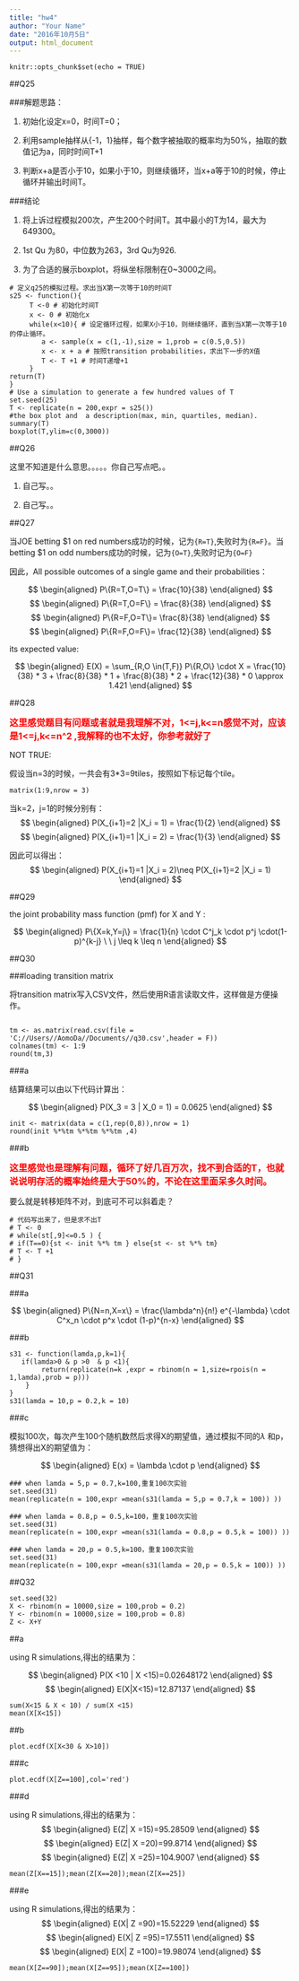 ```yaml
---
title: "hw4"
author: "Your Name"
date: "2016年10月5日"
output: html_document
---
```


```{r setup, include=FALSE}
knitr::opts_chunk$set(echo = TRUE)
```

##Q25


###解题思路：

1. 初始化设定x=0，时间T=0；

2. 利用sample抽样从{-1，1}抽样，每个数字被抽取的概率均为50%，抽取的数值记为a，同时时间T+1

3. 判断x+a是否小于10，如果小于10，则继续循环，当x+a等于10的时候，停止循环并输出时间T。

###结论

1. 将上诉过程模拟200次，产生200个时间T。其中最小的T为14，最大为649300。

2. 1st Qu 为80，中位数为263，3rd Qu为926.

3. 为了合适的展示boxplot，将纵坐标限制在0~3000之间。

```{r}
# 定义q25的模拟过程。求出当X第一次等于10的时间T
s25 <- function(){
     T <-0 # 初始化时间T
     x <- 0 # 初始化x
     while(x<10){ # 设定循环过程，如果X小于10，则继续循环，直到当X第一次等于10的停止循环。
     	a <- sample(x = c(1,-1),size = 1,prob = c(0.5,0.5)) 
        x <- x + a # 按照transition probabilities，求出下一步的X值
        T <- T +1 # 时间T递增+1
     }
return(T)
}
# Use a simulation to generate a few hundred values of T
set.seed(25)
T <- replicate(n = 200,expr = s25())
#the box plot and  a description(max, min, quartiles, median).
summary(T)
boxplot(T,ylim=c(0,3000))
```


##Q26

这里不知道是什么意思。。。。。你自己写点吧。。

1. 自己写。。

2. 自己写。。

##Q27

当JOE betting $1 on red numbers成功的时候，记为```{R=T}```,失败时为```{R=F}```。当 betting $1 on odd numbers成功的时候，记为```{O=T}```,失败时记为```{O=F}```

因此，All possible outcomes of a single game and their probabilities：

$$
\begin{aligned}
P\{R=T,O=T\} = \frac{10}{38}
\end{aligned}
$$
$$
\begin{aligned}
P\{R=T,O=F\} = \frac{8}{38}
\end{aligned}
$$
$$
\begin{aligned}
P\{R=F,O=T\}= \frac{8}{38}
\end{aligned}
$$
$$
\begin{aligned}
P\{R=F,O=F\}= \frac{12}{38}
\end{aligned}
$$

its expected value:

$$
\begin{aligned}
E(X) = \sum_{R,O \in(T,F)} P\{R,O\} \cdot X = \frac{10}{38} * 3 + \frac{8}{38} * 1 + \frac{8}{38} * 2  +  \frac{12}{38} * 0 \approx 1.421
\end{aligned}
$$

##Q28

<font color=red size=3>**这里感觉题目有问题或者就是我理解不对，1<=j,k<=n感觉不对，应该是1<=j,k<=n^2 ,我解释的也不太好，你参考就好了**</font>


NOT TRUE:

假设当n=3的时候，一共会有3*3=9tiles，按照如下标记每个tile。

```{r}
matrix(1:9,nrow = 3)
```

当k=2，j=1的时候分别有：
$$
\begin{aligned}
P(X_{i+1}=2 |X_i = 1) = \frac{1}{2}
\end{aligned} 
$$
$$
\begin{aligned}
P(X_{i+1}=1 |X_i = 2) = \frac{1}{3}
\end{aligned} 
$$

因此可以得出：
$$
\begin{aligned}
P(X_{i+1}=1 |X_i = 2)\neq P(X_{i+1}=2 |X_i = 1)
\end{aligned} 
$$


##Q29

the joint probability mass function (pmf) for X and Y :

$$
\begin{aligned}
P\{X=k,Y=j\} = \frac{1}{n} \cdot C^j_k \cdot p^j \cdot(1-p)^{k-j} \ \  j \leq k \leq n 
\end{aligned} 
$$


##Q30

###loading transition matrix

将transition matrix写入CSV文件，然后使用R语言读取文件，这样做是方便操作。

```{r}

tm <- as.matrix(read.csv(file = 'C://Users//AomoDa//Documents//q30.csv',header = F))
colnames(tm) <- 1:9
round(tm,3)
```


###a

结算结果可以由以下代码计算出：

$$
\begin{aligned}
P(X_3 = 3 | X_0 = 1) = 0.0625
\end{aligned}
$$

```{r}
init <- matrix(data = c(1,rep(0,8)),nrow = 1)
round(init %*%tm %*%tm %*%tm ,4)
```

###b


<font color=red size=3>**这里感觉也是理解有问题，循环了好几百万次，找不到合适的T，也就说说明存活的概率始终是大于50%的，不论在这里面呆多久时间。**</font>

要么就是转移矩阵不对，到底可不可以斜着走？

```{r}
# 代码写出来了，但是求不出T
# T <- 0
# while(st[,9]<=0.5 ) {
# if(T==0){st <- init %*% tm } else{st <- st %*% tm}
# T <- T +1
# }
```



##Q31

###a

$$
\begin{aligned}
P\{N=n,X=x\} = \frac{\lambda^n}{n!} e^{-\lambda} \cdot C^x_n \cdot p^x \cdot (1-p)^{n-x}
\end{aligned}
$$

###b


```{r}
s31 <- function(lamda,p,k=1){
   if(lamda>0 & p >0  & p <1){
        return(replicate(n=k ,expr = rbinom(n = 1,size=rpois(n = 1,lamda),prob = p)))
    }
}
s31(lamda = 10,p = 0.2,k = 10)
```

###c

模拟100次，每次产生100个随机数然后求得X的期望值，通过模拟不同的$\lambda$ 和p，猜想得出X的期望值为：

$$
\begin{aligned}
E(x) = \lambda \cdot p
\end{aligned}
$$

```{r}
### when lamda = 5,p = 0.7,k=100,重复100次实验
set.seed(31)
mean(replicate(n = 100,expr =mean(s31(lamda = 5,p = 0.7,k = 100)) ))

### when lamda = 0.8,p = 0.5,k=100，重复100次实验
set.seed(31)
mean(replicate(n = 100,expr =mean(s31(lamda = 0.8,p = 0.5,k = 100)) ))

### when lamda = 20,p = 0.5,k=100，重复100次实验
set.seed(31)
mean(replicate(n = 100,expr =mean(s31(lamda = 20,p = 0.5,k = 100)) ))

```



##Q32


```{r}
set.seed(32)
X <- rbinom(n = 10000,size = 100,prob = 0.2)
Y <- rbinom(n = 10000,size = 100,prob = 0.8)
Z <- X+Y
```


##a

using R simulations,得出的结果为：

$$
\begin{aligned}
P(X <10 | X <15)=0.02648172
\end{aligned}
$$
$$
\begin{aligned}
E(X|X<15)=12.87137
\end{aligned}
$$

```{r}
sum(X<15 & X < 10) / sum(X <15)
mean(X[X<15])
```


##b
```{r}
plot.ecdf(X[X<30 & X>10])
```


###c
```{r}
plot.ecdf(X[Z==100],col='red')
```


###d

using R simulations,得出的结果为：
$$
\begin{aligned}
E(Z| X =15)=95.28509
\end{aligned}
$$
$$
\begin{aligned}
E(Z| X =20)=99.8714
\end{aligned}
$$
$$
\begin{aligned}
E(Z| X =25)=104.9007
\end{aligned}
$$

```{r}
mean(Z[X==15]);mean(Z[X==20]);mean(Z[X==25])
```

###e

using R simulations,得出的结果为：
$$
\begin{aligned}
E(X| Z =90)=15.52229
\end{aligned}
$$
$$
\begin{aligned}
E(X| Z =95)=17.5511
\end{aligned}
$$
$$
\begin{aligned}
E(X| Z =100)=19.98074
\end{aligned}
$$

```{r}
mean(X[Z==90]);mean(X[Z==95]);mean(X[Z==100])
```


